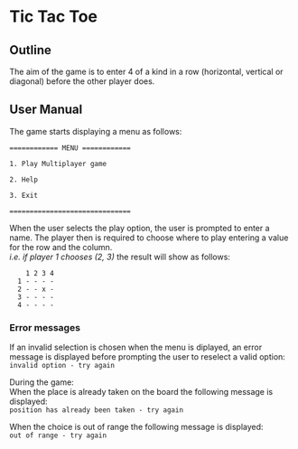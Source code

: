 # Tic Tac Toe

## Outline

The aim of the game is to enter 4 of a kind in a row (horizontal, vertical or diagonal) before the other player does.

## User Manual
The game starts displaying a menu as follows:

```
============ MENU ============

1. Play Multiplayer game 

2. Help 

3. Exit 

==============================
```
When the user selects the play option, the user is prompted to enter a name. 
The player then is required to choose where to play entering a value for the row and the column.  
_i.e. if player 1 chooses (2, 3)_ the result will show as follows:

```
    1 2 3 4
  1 - - - -
  2 - - x -
  3 - - - -
  4 - - - -
```
  
### Error messages

If an invalid selection is chosen when the menu is diplayed, an error message is displayed before prompting the user to reselect a valid option:  
`invalid option - try again`

During the game:  
When the place is already taken on the board the following message is displayed:  
`position has already been taken - try again`

When the choice is out of range the following message is displayed:  
`out of range - try again`




